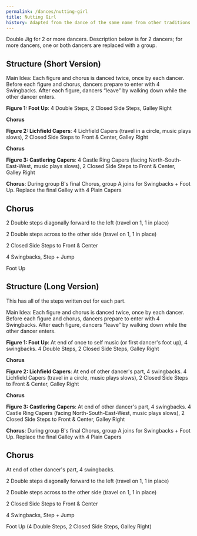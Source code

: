 ```yaml
---
permalink: /dances/nutting-girl
title: Nutting Girl
history: Adapted from the dance of the same name from other traditions.
---
```


Double Jig for 2 or more dancers.  Description below is for 2 dancers; for more
dancers, one or both dancers are replaced with a group.

## Structure (Short Version)


Main Idea: Each figure and chorus is danced twice, once by each dancer.  Before
each figure and chorus, dancers prepare to enter with 4 Swingbacks.  After each
figure, dancers “leave” by walking down while the other dancer enters.


**Figure 1: Foot Up**:  4 Double Steps, 2 Closed Side Steps, Galley Right


**Chorus**


**Figure 2: Lichfield Capers**: 4 Lichfield Capers (travel in a circle, music plays slows), 2 Closed Side Steps to Front & Center, Galley Right


**Chorus**


**Figure 3: Castlering Capers**: 4 Castle Ring Capers (facing North-South-East-West, music plays slows), 2 Closed Side Steps to Front & Center, Galley Right


**Chorus**: During group B's final Chorus, group A joins for Swingbacks + Foot Up.  Replace the final Galley with 4 Plain Capers

## Chorus


2 Double steps diagonally forward to the left (travel on 1, 1 in place)


2 Double steps across to the other side (travel on 1, 1 in place)


2 Closed Side Steps to Front & Center


4 Swingbacks, Step + Jump


Foot Up



## Structure (Long Version)

This has all of the steps written out for each part.

Main Idea: Each figure and chorus is danced twice, once by each dancer.  Before
each figure and chorus, dancers prepare to enter with 4 Swingbacks.  After each
figure, dancers “leave” by walking down while the other dancer enters.


**Figure 1: Foot Up**:  At end of once to self music (or first dancer's foot up), 4 swingbacks.  4 Double Steps, 2 Closed Side Steps, Galley Right


**Chorus**


**Figure 2: Lichfield Capers**: At end of other dancer's part, 4 swingbacks.  4 Lichfield Capers (travel in a circle, music plays slows), 2 Closed Side Steps to Front & Center, Galley Right


**Chorus**


**Figure 3: Castlering Capers**: At end of other dancer's part, 4 swingbacks. 4 Castle Ring Capers (facing North-South-East-West, music plays slows), 2 Closed Side Steps to Front & Center, Galley Right


**Chorus**: During group B's final Chorus, group A joins for Swingbacks + Foot Up.  Replace the final Galley with 4 Plain Capers

## Chorus


At end of other dancer's part, 4 swingbacks.

2 Double steps diagonally forward to the left (travel on 1, 1 in place)


2 Double steps across to the other side (travel on 1, 1 in place)


2 Closed Side Steps to Front & Center


4 Swingbacks, Step + Jump


Foot Up (4 Double Steps, 2 Closed Side Steps, Galley Right)






